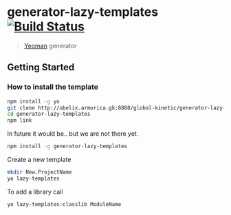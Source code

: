 # generator-lazy-templates [![Build Status](https://secure.travis-ci.org/rolfwessels/generator-lazy-templates.png?branch=master)](https://travis-ci.org/rolfwessels/generator-lazy-templates)

> [Yeoman](http://yeoman.io) generator


## Getting Started

### How to install the template

```bash
npm install -g yo
git clone http://obelix.armorica.gk:8888/global-kinetic/generator-lazy-templates.git
cd generator-lazy-templates
npm link
```
In future it would be.. but we are not there yet.
```bash
npm install -g generator-lazy-templates
```

Create a new template

```bash
mkdir New.ProjectName
yo lazy-templates
```
To add a library call
```bash
yo lazy-templates:classlib ModuleName
```
